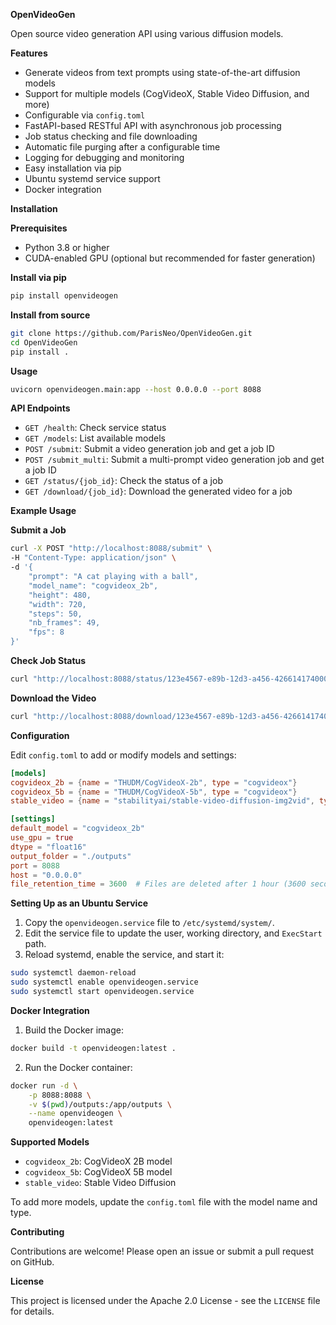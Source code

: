 **OpenVideoGen**

Open source video generation API using various diffusion models.

**Features**

- Generate videos from text prompts using state-of-the-art diffusion models
- Support for multiple models (CogVideoX, Stable Video Diffusion, and more)
- Configurable via `config.toml`
- FastAPI-based RESTful API with asynchronous job processing
- Job status checking and file downloading
- Automatic file purging after a configurable time
- Logging for debugging and monitoring
- Easy installation via pip
- Ubuntu systemd service support
- Docker integration

**Installation**

**Prerequisites**

- Python 3.8 or higher
- CUDA-enabled GPU (optional but recommended for faster generation)

**Install via pip**

```bash
pip install openvideogen
```

**Install from source**

```bash
git clone https://github.com/ParisNeo/OpenVideoGen.git
cd OpenVideoGen
pip install .
```

**Usage**

```bash
uvicorn openvideogen.main:app --host 0.0.0.0 --port 8088
```

**API Endpoints**

- `GET /health`: Check service status
- `GET /models`: List available models
- `POST /submit`: Submit a video generation job and get a job ID
- `POST /submit_multi`: Submit a multi-prompt video generation job and get a job ID
- `GET /status/{job_id}`: Check the status of a job
- `GET /download/{job_id}`: Download the generated video for a job

**Example Usage**

**Submit a Job**

```bash
curl -X POST "http://localhost:8088/submit" \
-H "Content-Type: application/json" \
-d '{
    "prompt": "A cat playing with a ball",
    "model_name": "cogvideox_2b",
    "height": 480,
    "width": 720,
    "steps": 50,
    "nb_frames": 49,
    "fps": 8
}'
```

**Check Job Status**

```bash
curl "http://localhost:8088/status/123e4567-e89b-12d3-a456-426614174000"
```

**Download the Video**

```bash
curl "http://localhost:8088/download/123e4567-e89b-12d3-a456-426614174000" --output video.mp4
```

**Configuration**

Edit `config.toml` to add or modify models and settings:

```toml
[models]
cogvideox_2b = {name = "THUDM/CogVideoX-2b", type = "cogvideox"}
cogvideox_5b = {name = "THUDM/CogVideoX-5b", type = "cogvideox"}
stable_video = {name = "stabilityai/stable-video-diffusion-img2vid", type = "stablevideo"}

[settings]
default_model = "cogvideox_2b"
use_gpu = true
dtype = "float16"
output_folder = "./outputs"
port = 8088
host = "0.0.0.0"
file_retention_time = 3600  # Files are deleted after 1 hour (3600 seconds)
```

**Setting Up as an Ubuntu Service**

1. Copy the `openvideogen.service` file to `/etc/systemd/system/`.
2. Edit the service file to update the user, working directory, and `ExecStart` path.
3. Reload systemd, enable the service, and start it:

```bash
sudo systemctl daemon-reload
sudo systemctl enable openvideogen.service
sudo systemctl start openvideogen.service
```

**Docker Integration**

1. Build the Docker image:

```bash
docker build -t openvideogen:latest .
```

2. Run the Docker container:

```bash
docker run -d \
    -p 8088:8088 \
    -v $(pwd)/outputs:/app/outputs \
    --name openvideogen \
    openvideogen:latest
```

**Supported Models**

- `cogvideox_2b`: CogVideoX 2B model
- `cogvideox_5b`: CogVideoX 5B model
- `stable_video`: Stable Video Diffusion

To add more models, update the `config.toml` file with the model name and type.

**Contributing**

Contributions are welcome! Please open an issue or submit a pull request on GitHub.

**License**

This project is licensed under the Apache 2.0 License - see the `LICENSE` file for details.
